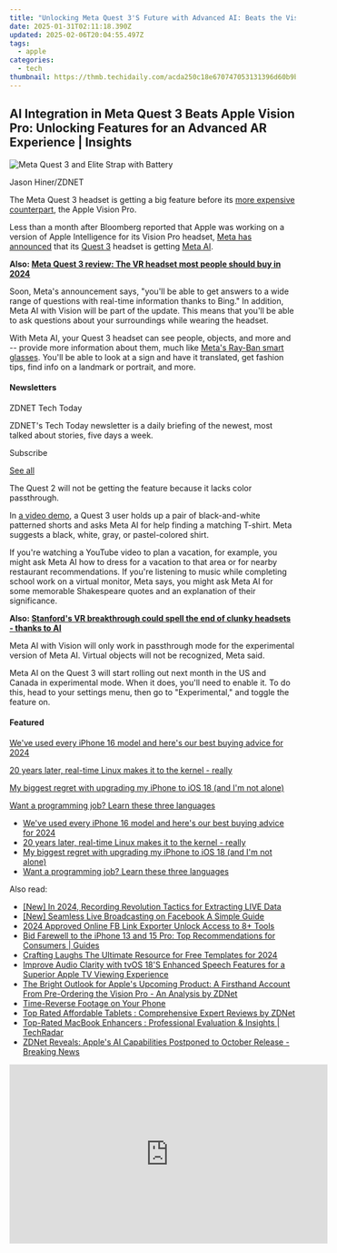```yaml
---
title: "Unlocking Meta Quest 3'S Future with Advanced AI: Beats the Vision Pro, Learn Activation Steps! | Tech Insights"
date: 2025-01-31T02:11:18.390Z
updated: 2025-02-06T20:04:55.497Z
tags:
  - apple
categories:
  - tech
thumbnail: https://thmb.techidaily.com/acda250c18e670747053131396d60b9bcac1591759ba5c6ff305d48d55d3846c.jpg
---
```


## AI Integration in Meta Quest 3 Beats Apple Vision Pro: Unlocking Features for an Advanced AR Experience | Insights

![Meta Quest 3 and Elite Strap with Battery](https://www.zdnet.com/a/img/resize/be159a8ccf5585e01cd17053b73e96619411549c/2023/12/26/38a74981-ea51-4628-8a07-641a0df834b5/quest-3-with-battery-strap.jpg?auto=webp&width=1280)

Jason Hiner/ZDNET

The Meta Quest 3 headset is getting a big feature before its [more expensive counterpart](https://www.zdnet.com/article/i-configured-vision-pro-with-apples-highest-upgrades-and-the-price-was-surprisingly-fair/), the Apple Vision Pro.

Less than a month after Bloomberg reported that Apple was working on a version of Apple Intelligence for its Vision Pro headset, [Meta has announced](https://www.meta.com/blog/quest/meta-ai-on-meta-quest-3/) that its [Quest 3](https://www.zdnet.com/article/meta-quest-3-review/) headset is getting [Meta AI](https://www.zdnet.com/article/meta-inches-toward-open-source-ai-with-new-llama-3-1/). 

**Also: [Meta Quest 3 review: The VR headset most people should buy in 2024](https://www.zdnet.com/article/meta-quest-3-review/)**

Soon, Meta's announcement says, "you'll be able to get answers to a wide range of questions with real-time information thanks to Bing." In addition, Meta AI with Vision will be part of the update. This means that you'll be able to ask questions about your surroundings while wearing the headset.

With Meta AI, your Quest 3 headset can see people, objects, and more and -- provide more information about them, much like [Meta's Ray-Ban smart glasses](https://www.zdnet.com/article/why-metas-ray-ban-smart-glasses-are-my-favorite-tech-purchase-this-year/). You'll be able to look at a sign and have it translated, get fashion tips, find info on a landmark or portrait, and more.

#### Newsletters

ZDNET Tech Today

ZDNET's Tech Today newsletter is a daily briefing of the newest, most talked about stories, five days a week.

 Subscribe

[See all](https://www.zdnet.com/newsletters/)

The Quest 2 will not be getting the feature because it lacks color passthrough.

In [a video demo](https://www.youtube.com/watch?v=ub0KESi8VEY&t=28s), a Quest 3 user holds up a pair of black-and-white patterned shorts and asks Meta AI for help finding a matching T-shirt. Meta suggests a black, white, gray, or pastel-colored shirt. 

If you're watching a YouTube video to plan a vacation, for example, you might ask Meta AI how to dress for a vacation to that area or for nearby restaurant recommendations. If you're listening to music while completing school work on a virtual monitor, Meta says, you might ask Meta AI for some memorable Shakespeare quotes and an explanation of their significance.

**Also: [Stanford's VR breakthrough could spell the end of clunky headsets - thanks to AI](https://www.zdnet.com/article/stanfords-breakthrough-could-spell-the-end-for-clunky-vr-headsets-thanks-to-ai/)**

Meta AI with Vision will only work in passthrough mode for the experimental version of Meta AI. Virtual objects will not be recognized, Meta said.

Meta AI on the Quest 3 will start rolling out next month in the US and Canada in experimental mode. When it does, you'll need to enable it. To do this, head to your settings menu, then go to "Experimental," and toggle the feature on.

#### Featured

[We've used every iPhone 16 model and here's our best buying advice for 2024](https://www.zdnet.com/article/iphone-16-pro-max-buying-advice-2024/ "We've used every iPhone 16 model and here's our best buying advice for 2024")

[20 years later, real-time Linux makes it to the kernel - really](https://www.zdnet.com/article/20-years-later-real-time-linux-makes-it-to-the-kernel-really/ "20 years later, real-time Linux makes it to the kernel - really")

[My biggest regret with upgrading my iPhone to iOS 18 (and I'm not alone)](https://www.zdnet.com/article/my-biggest-regret-with-upgrading-my-iphone-to-ios-18-and-im-not-alone/ "My biggest regret with upgrading my iPhone to iOS 18 (and I'm not alone)")

[Want a programming job? Learn these three languages](https://www.zdnet.com/article/want-a-programming-job-learn-these-three-languages/ "Want a programming job? Learn these three languages")

* [We've used every iPhone 16 model and here's our best buying advice for 2024](https://www.zdnet.com/article/iphone-16-pro-max-buying-advice-2024/ "We've used every iPhone 16 model and here's our best buying advice for 2024")
* [20 years later, real-time Linux makes it to the kernel - really](https://www.zdnet.com/article/20-years-later-real-time-linux-makes-it-to-the-kernel-really/ "20 years later, real-time Linux makes it to the kernel - really")
* [My biggest regret with upgrading my iPhone to iOS 18 (and I'm not alone)](https://www.zdnet.com/article/my-biggest-regret-with-upgrading-my-iphone-to-ios-18-and-im-not-alone/ "My biggest regret with upgrading my iPhone to iOS 18 (and I'm not alone)")
* [Want a programming job? Learn these three languages](https://www.zdnet.com/article/want-a-programming-job-learn-these-three-languages/ "Want a programming job? Learn these three languages")

<ins class="adsbygoogle"
     style="display:block"
     data-ad-format="autorelaxed"
     data-ad-client="ca-pub-7571918770474297"
     data-ad-slot="1223367746"></ins>

<ins class="adsbygoogle"
     style="display:block"
     data-ad-client="ca-pub-7571918770474297"
     data-ad-slot="8358498916"
     data-ad-format="auto"
     data-full-width-responsive="true"></ins>

<span class="atpl-alsoreadstyle">Also read:</span>
<div><ul>
<li><a href="https://facebook-videos.techidaily.com/new-in-2024-recording-revolution-tactics-for-extracting-live-data/"><u>[New] In 2024, Recording Revolution Tactics for Extracting LIVE Data</u></a></li>
<li><a href="https://facebook-video-content.techidaily.com/new-seamless-live-broadcasting-on-facebook-a-simple-guide/"><u>[New] Seamless Live Broadcasting on Facebook A Simple Guide</u></a></li>
<li><a href="https://facebook-video-content.techidaily.com/2024-approved-online-fb-link-exporter-unlock-access-to-8plus-tools/"><u>2024 Approved Online FB Link Exporter Unlock Access to 8+ Tools</u></a></li>
<li><a href="https://tech-haven.techidaily.com/bid-farewell-to-the-iphone-13-and-15-pro-top-recommendations-for-consumers-guides/"><u>Bid Farewell to the iPhone 13 and 15 Pro: Top Recommendations for Consumers | Guides</u></a></li>
<li><a href="https://extra-tips.techidaily.com/crafting-laughs-the-ultimate-resource-for-free-templates-for-2024/"><u>Crafting Laughs The Ultimate Resource for Free Templates for 2024</u></a></li>
<li><a href="https://tech-haven.techidaily.com/improve-audio-clarity-with-tvos-18s-enhanced-speech-features-for-a-superior-apple-tv-viewing-experience/"><u>Improve Audio Clarity with tvOS 18'S Enhanced Speech Features for a Superior Apple TV Viewing Experience</u></a></li>
<li><a href="https://tech-haven.techidaily.com/the-bright-outlook-for-apples-upcoming-product-a-firsthand-account-from-pre-ordering-the-vision-pro-an-analysis-by-zdnet/"><u>The Bright Outlook for Apple's Upcoming Product: A Firsthand Account From Pre-Ordering the Vision Pro - An Analysis by ZDNet</u></a></li>
<li><a href="https://fox-links.techidaily.com/time-reverse-footage-on-your-phone/"><u>Time-Reverse Footage on Your Phone</u></a></li>
<li><a href="https://tech-hub.techidaily.com/top-rated-affordable-tablets-comprehensive-expert-reviews-by-zdnet/"><u>Top Rated Affordable Tablets : Comprehensive Expert Reviews by ZDNet</u></a></li>
<li><a href="https://tech-haven.techidaily.com/top-rated-macbook-enhancers-professional-evaluation-and-insights-techradar/"><u>Top-Rated MacBook Enhancers : Professional Evaluation & Insights | TechRadar</u></a></li>
<li><a href="https://tech-haven.techidaily.com/zdnet-reveals-apples-ai-capabilities-postponed-to-october-release-breaking-news/"><u>ZDNet Reveals: Apple's AI Capabilities Postponed to October Release - Breaking News</u></a></li>
</ul></div>

<!-- affiliate ads begin -->
<iframe width="560" height="315" src="https://www.youtube.com/embed/0Kr7Dpw0HuM?si=05wWDXdPgmC-oBBE" title="YouTube video player" frameborder="0" allow="accelerometer; autoplay; clipboard-write; encrypted-media; gyroscope; picture-in-picture; web-share" referrerpolicy="strict-origin-when-cross-origin" allowfullscreen></iframe>
<!-- affiliate ads end -->


